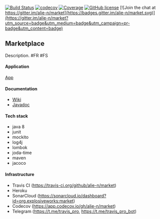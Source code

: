 [![Build Status](https://travis-ci.org/alie-n/market.svg?branch=master)](https://travis-ci.org/alie-n/market)
[![codecov](https://codecov.io/gh/alie-n/market/branch/master/graph/badge.svg)](https://codecov.io/gh/alie-n/market)
[![Coverage](https://sonarcloud.io/api/project_badges/measure?project=org.explosiveworks%3Amarket&metric=coverage)](https://sonarcloud.io/dashboard?id=org.explosiveworks%3Amarket)
[![GitHub license](https://img.shields.io/github/license/mashape/apistatus.svg)](https://github.com/ali-n/market/blob/master/LICENCE)
[![Join the chat at https://gitter.im/alie-n/market](https://badges.gitter.im/alie-n/market.svg)](https://gitter.im/alie-n/market?utm_source=badge&utm_medium=badge&utm_campaign=pr-badge&utm_content=badge)

## Marketplace

Description. #FR #FS

#### Application
[App](https://xmarketplace.herokuapp.com/)

#### Documentation
- [Wiki](https://alie-n.github.io/market)
- [Javadoc](https://alie-n.github.io/market/apidocs/index.html)

#### Tech stack
- java 8
- junit
- mockito
- log4j
- lombok
- joda-time
- maven
- jacoco

#### Infrastructure
- Travis CI (https://travis-ci.org/github/alie-n/market)
- Heroku
- SonarCloud (https://sonarcloud.io/dashboard?id=org.explosiveworks:market)
- Codecov (https://app.codecov.io/gh/alie-n/market)
- Telegram (https://t.me/travis_pro, https://t.me/travis_pro_bot)